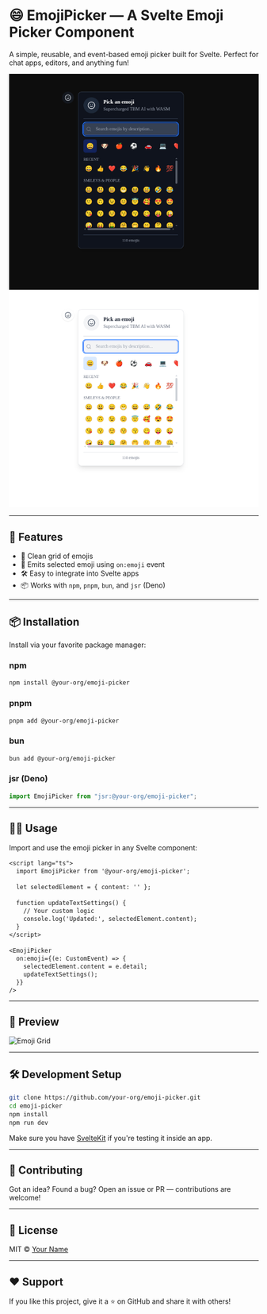 
# 😄 EmojiPicker — A Svelte Emoji Picker Component

A simple, reusable, and event-based emoji picker built for Svelte. Perfect for chat apps, editors, and anything fun!

![EmojiPicker Preview](public/emo-1.png)
![EmojiPicker Preview](public/emo-2.png)

---

## 🚀 Features

- 🎉 Clean grid of emojis
- 🧠 Emits selected emoji using `on:emoji` event
- 🛠️ Easy to integrate into Svelte apps
- 📦 Works with `npm`, `pnpm`, `bun`, and `jsr` (Deno)

---

## 📦 Installation

Install via your favorite package manager:

### **npm**
```bash
npm install @your-org/emoji-picker
```

### **pnpm**
```bash
pnpm add @your-org/emoji-picker
```

### **bun**
```bash
bun add @your-org/emoji-picker
```

### **jsr (Deno)**
```ts
import EmojiPicker from "jsr:@your-org/emoji-picker";
```

---

## 🧑‍💻 Usage

Import and use the emoji picker in any Svelte component:

```svelte
<script lang="ts">
  import EmojiPicker from '@your-org/emoji-picker';

  let selectedElement = { content: '' };

  function updateTextSettings() {
    // Your custom logic
    console.log('Updated:', selectedElement.content);
  }
</script>

<EmojiPicker
  on:emoji={(e: CustomEvent) => {
    selectedElement.content = e.detail;
    updateTextSettings();
  }}
/>
```

---

## 📸 Preview

![Emoji Grid](https://raw.githubusercontent.com/your-org/emoji-picker/main/demo/demo-ui.png)

---

## 🛠 Development Setup

```bash
git clone https://github.com/your-org/emoji-picker.git
cd emoji-picker
npm install
npm run dev
```

Make sure you have [SvelteKit](https://kit.svelte.dev) if you're testing it inside an app.

---

## 🤝 Contributing

Got an idea? Found a bug? Open an issue or PR — contributions are welcome!

---

## 📄 License

MIT © [Your Name](https://github.com/yourname)

---

## ❤️ Support

If you like this project, give it a ⭐ on GitHub and share it with others!
